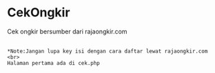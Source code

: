 # CekOngkir
Cek ongkir bersumber dari rajaongkir.com
<br><br>
```
*Note:Jangan lupa key isi dengan cara daftar lewat rajaongkir.com
<br>
Halaman pertama ada di cek.php
```
<br>
